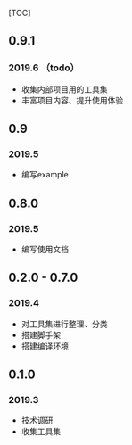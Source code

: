 [TOC]

## 0.9.1
### 2019.6 （todo）
* 收集内部项目用的工具集
* 丰富项目内容、提升使用体验

## 0.9
### 2019.5
* 编写example

## 0.8.0
### 2019.5
* 编写使用文档

## 0.2.0 - 0.7.0
### 2019.4
* 对工具集进行整理、分类
* 搭建脚手架
* 搭建编译环境

## 0.1.0
### 2019.3
* 技术调研
* 收集工具集
